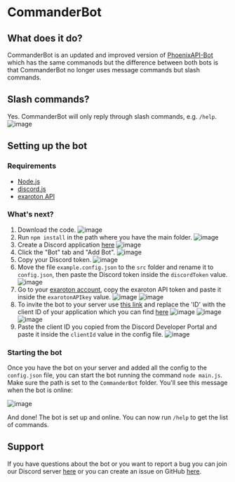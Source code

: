 # CommanderBot
## What does it do?
CommanderBot is an updated and improved version of [PhoenixAPI-Bot](https://github.com/Alex22sv/PhoenixAPI-Bot) which has the same commanods but the difference between both bots is that CommanderBot no longer uses message commands but slash commands.
## Slash commands?
Yes. CommanderBot will only reply through slash commands, e.g. `/help`.
![image](https://user-images.githubusercontent.com/70553543/203646292-dc042b32-d52e-43e4-a391-09e6c8a4f88c.png)
## Setting up the bot
### Requirements 
- [Node.js](https://nodejs.org/en/download/)
- [discord.js](https://discord.js.org/)
- [exaroton API](https://www.npmjs.com/package/exaroton)

### What's next?
1. Download the code.
![image](https://user-images.githubusercontent.com/70553543/203649856-79f6aeef-7409-484d-9160-723aa1cb002f.png)
2. Run `npm install` in the path where you have the main folder.
![image](https://user-images.githubusercontent.com/70553543/203646863-111036b8-e0a5-4e7b-af48-831ff1b6b580.png)
3. Create a Discord application [here](https://discord.com/developers/applications/)
![image](https://user-images.githubusercontent.com/70553543/203647092-1ab40a7c-6c6c-464f-8c88-a8734ff7cd1a.png)
4. Click the "Bot" tab and "Add Bot".
![image](https://user-images.githubusercontent.com/70553543/203647378-45c3c911-f857-4d1c-9d51-2529a46ec76c.png)
5. Copy your Discord token.
![image](https://user-images.githubusercontent.com/70553543/203647557-8ac557eb-a089-4f9f-9345-b49b196c24e5.png)
6. Move the file `example.config.json` to the `src` folder and rename it to `config.json`, then paste the Discord token inside the `discordToken` value.
![image](https://user-images.githubusercontent.com/70553543/203648104-9d7785ef-3626-45ff-aa16-b70e22bf64bd.png)
7. Go to your [exaroton account](https://exaroton.com/account/), copy the exaroton API token and paste it inside the `exarotonAPIkey` value.
![image](https://user-images.githubusercontent.com/70553543/203648324-e41f7993-14b8-4d0a-a4be-bad048c94d3f.png)
![image](https://user-images.githubusercontent.com/70553543/203648516-debd4c81-516a-4028-9fc2-f6cbd42949a4.png)
8. To invite the bot to your server use [this link](https://discord.com/oauth2/authorize?client_id=ID&scope=bot&permissions=75776) and replace the 'ID' with the client ID of your application which you can find [here](https://discord.com/developers/applications/)
![image](https://user-images.githubusercontent.com/70553543/203648819-07d98f45-c7f8-48b6-90b4-fc9f362515a2.png)
![image](https://user-images.githubusercontent.com/70553543/203648711-fa08ef57-cc08-409e-9d3e-b2ae3d78df4c.png)
![image](https://user-images.githubusercontent.com/70553543/203648883-7896dcba-4a59-43c5-a61e-444310a4f92e.png)
9. Paste the client ID you copied from the Discord Developer Portal and paste it inside the `clientId` value in the config file.
![image](https://user-images.githubusercontent.com/70553543/203649081-56bd8914-08b6-4892-979c-21a30324e6be.png)

### Starting the bot
Once you have the bot on your server and added all the config to the `config.json` file, you can start the bot running the command `node main.js`. Make sure the path is set to the `CommanderBot` folder.
You'll see this message when the bot is online:

![image](https://user-images.githubusercontent.com/70553543/203649611-90e43061-8af3-49dc-af99-412406914933.png)

And done! The bot is set up and online. You can now run `/help` to get the list of commands.

## Support
If you have questions about the bot or you want to report a bug you can join our Discord server [here](https://discord.com/invite/AAJPHqNXUy) or you can create an issue on GitHub [here](https://github.com/Alex22sv/CommanderBot/issues).
